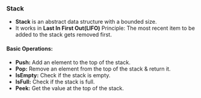 ### Stack

- **Stack** is an abstract data structure with a bounded size.
- It works in **Last In First Out(LIFO)** Principle: The most recent item to be added to the stack gets removed first.

#### Basic Operations:

- **Push:** Add an element to the top of the stack.
- **Pop:** Remove an element from the top of the stack & return it.
- **IsEmpty:** Check if the stack is empty.
- **IsFull:** Check if the stack is full.
- **Peek:** Get the value at the top of the stack.
